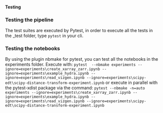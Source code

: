 #### Testing
### Testing the pipeline
The test suites are executed by Pytest, in order to execute all the tests in the _test folder, type ```pytest``` in your cli.

### Testing the notebooks
By using the plugin nbmake for pytest, you can test all the notebooks in the experiments folder. 
Execute with: ```pytest  --nbmake experiments --ignore=experiments\create_xarray_zarr.ipynb --ignore=experiments\example_hydra.ipynb --ignore=experiments\read_vizgen.ipynb --ignore=experiments\scipy-edt\scipy-distance-transform-experiment.ipynb``` or execute in parallel with the pytest-xdist package via the command: ```pytest --nbmake -n=auto experiments --ignore=experiments\create_xarray_zarr.ipynb --ignore=experiments\example_hydra.ipynb --ignore=experiments\read_vizgen.ipynb --ignore=experiments\scipy-edt\scipy-distance-transform-experiment.ipynb```